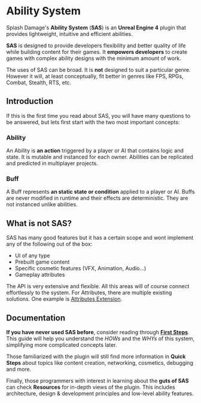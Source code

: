 # Ability System

Splash Damage's **Ability System** (**SAS**) is an **Unreal Engine 4** plugin that provides lightweight, intuitive and efficient abilities.

**SAS** is designed to provide developers flexibility and better quality of life while building content for their games. It **empowers developers** to create games with complex ability designs with the minimum amount of work.

The uses of SAS can be broad. It is **not** designed to suit a particular genre. However it will, at least conceptually, fit better in genres like FPS, RPGs, Combat, Stealth, RTS, etc.

## Introduction

If this is the first time you read about SAS, you will have many questions to be answered, but lets first start with the two most important concepts:

### Ability

An Ability is **an action** triggered by a player or AI that contains logic and state. It is mutable and instanced for each owner. Abilities can be replicated and predicted in multiplayer projects.

### Buff

A Buff represents **an static state or condition** applied to a player or AI. Buffs are never modified in runtime and their effects are deterministic. They are not instanced unlike abilities.

## What is not SAS?

SAS has many good features but it has a certain scope and wont implement any of the following out of the box:

- UI of any type
- Prebuilt game content
- Specific cosmetic features (VFX, Animation, Audio...)
- Gameplay attributes

The API is very extensive and flexible. All this areas will of course connect effortlessly to the system. For Attributes, there are multiple existing solutions. One example is [Attributes Extension](https://piperift.com/AttributesExtension/).

## Documentation

**If you have never used SAS before**, consider reading through **[First Steps](quick-start/first-steps.md)**. This guide will help you understand the *HOWs* and the *WHYs* of this system, simplifying more complicated concepts later.

Those familiarized with the plugin will still find more information in **Quick Steps** about topics like content creation, networking, cosmetics, debugging and more.

Finally, those programmers with interest in learning about the **guts of SAS** can check **Resources** for in-depth views of the plugin. This includes architecture, design & development principles and low-level ability features.
